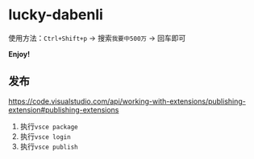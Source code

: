 # lucky-dabenli

使用方法：`Ctrl+Shift+p` -> 搜索`我要中500万` -> 回车即可

**Enjoy!**

## 发布

https://code.visualstudio.com/api/working-with-extensions/publishing-extension#publishing-extensions

1. 执行`vsce package`
2. 执行`vsce login`
3. 执行`vsce publish`
